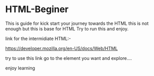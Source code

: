 # HTML-Beginer

This is guide for kick start your journey towards the HTML this is not enough but this is base for HTML Try to run this and enjoy.

link for the intermidiate HTML:-

https://developer.mozilla.org/en-US/docs/Web/HTML

try to use this link go to the element you want and explore....

enjoy learning
